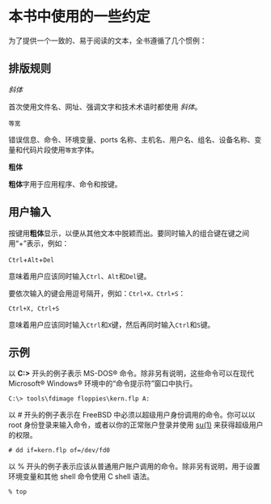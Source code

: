 # 本书中使用的一些约定

为了提供一个一致的、易于阅读的文本，全书遵循了几个惯例：

## 排版规则

_斜体_

首次使用文件名、网址、强调文字和技术术语时都使用 _斜体_。

`等宽`

错误信息、命令、环境变量、ports 名称、主机名、用户名、组名、设备名称、变量和代码片段使用`等宽`字体。

**粗体**

**粗体**字用于应用程序、命令和按键。

## 用户输入

按键用**粗体**显示，以便从其他文本中脱颖而出。要同时输入的组合键在键之间用“+”表示，例如：

`Ctrl`+`Alt`+`Del`

意味着用户应该同时输入`Ctrl`、`Alt`和`Del`键。

要依次输入的键会用逗号隔开，例如：`Ctrl+X，Ctrl+S`：

`Ctrl+X, Ctrl+S`

意味着用户应该同时输入`Ctrl`和`X`键，然后再同时输入`Ctrl`和`S`键。

## 示例

以 **C:>** 开头的例子表示 MS-DOS® 命令。除非另有说明，这些命令可以在现代 Microsoft® Windows® 环境中的“命令提示符”窗口中执行。

```
C:\> tools\fdimage floppies\kern.flp A:
```

以 _#_ 开头的例子表示在 FreeBSD 中必须以超级用户身份调用的命令。你可以以 root 身份登录来输入命令，或者以你的正常账户登录并使用 [su(1)](https://www.freebsd.org/cgi/man.cgi?query=su\&sektion=1\&format=html) 来获得超级用户的权限。

```
# dd if=kern.flp of=/dev/fd0
```

以 % 开头的例子表示应该从普通用户账户调用的命令。除非另有说明，用于设置环境变量和其他 shell 命令使用 C shell 语法。

```
% top
```
